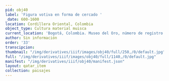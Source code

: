```yaml
---
pid: obj40
label: 'Figura votiva en forma de cercado '
_date: 600-1600
location: Cordillera Oriental, Colombia
object_type: Cultura material muisca
current_location: 'Bogotá, Colombia. Museo del Oro, número de registro: O12065'
author: Sin información
order: '33'
transcipcion:
thumbnail: "/img/derivatives/iiif/images/obj40/full/250,/0/default.jpg"
full: "/img/derivatives/iiif/images/obj40/full/1140,/0/default.jpg"
manifest: "/img/derivatives/iiif/obj40/manifest.json"
layout: qatar_item
collection: paisajes
---
```

